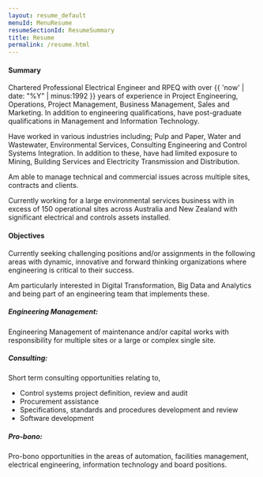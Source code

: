 ```yaml
---
layout: resume_default
menuId: MenuResume
resumeSectionId: ResumeSummary
title: Resume
permalink: /resume.html
---
```

<div class="container">

<div class="row">

<div class="col-md-6">            
<div markdown="1">

#### Summary

Chartered Professional Electrical Engineer and RPEQ with over {{ 'now' | date: "%Y" | minus:1992 }} years of experience in Project Engineering, Operations, Project Management, Business Management, Sales and Marketing. In addition to engineering qualifications, have post-graduate qualifications in Management and Information Technology.

Have worked in various industries including; Pulp and Paper, Water and Wastewater, Environmental Services, Consulting Engineering and Control Systems Integration. In addition to these, have had limited exposure to Mining, Building Services and Electricity Transmission and Distribution.

Am able to manage technical and commercial issues across multiple sites, contracts and clients.

Currently working for a large environmental services business with in excess of 150 operational sites across Australia and New Zealand with significant electrical and controls assets installed.

</div>
</div>

<div class="col-md-6">            
<div markdown="1">

#### Objectives

Currently seeking challenging positions and/or assignments in the following areas with dynamic, innovative and forward thinking organizations where engineering is critical to their success.

Am particularly interested in Digital Transformation, Big Data and Analytics and being part of an engineering team that implements these.

##### Engineering Management:

Engineering Management of maintenance and/or capital works with responsibility for multiple sites or a large or complex single site.

##### Consulting:

Short term consulting opportunities relating to,
- Control systems project definition, review and audit
- Procurement assistance
- Specifications, standards and procedures development and review
- Software development

##### Pro-bono:

Pro-bono opportunities in the areas of automation, facilities management, electrical engineering, information technology and board positions.

</div>
</div>
